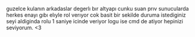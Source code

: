 guzelce kulanın arkadaslar degerlı bır altyapı cunku suan prıv sunucularda herkes enayı gıbı elıyle rol verıyor cok basit bir sekilde duruma istediginiz seyi aldiginda rolu 1 saniye icinde veriyor logu ise cmd de atiyor hepinizi seviyorum. <3
